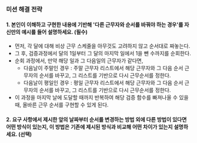 ### 미션 해결 전략

#### 1. 본인이 이해하고 구현한 내용에 기반해 '다른 근무자와 순서를 바꿔야 하는 경우'를 자신만의 예시를 들어 설명하세요. (필수)

* 먼저, 각 달에 대해 비상 근무 스케줄을 아무것도 고려하지 않고 순서대로 짜놓는다.
* 그 후, 검증과정에서 달의 1일부터 그 달의 마지막 일에서 1을 뺀 수까지를 순회한다.
* 순회 과정에서, 만약 해당 일과 그 다음일의 근무자가 같다면, 
  * 다음날이 주말인 경우 : 주말 근무자 리스트에서 해당 근무자와 그 다음 순서 근무자의 순서를 바꾸고, 그 리스트를 기반으로 다시 근무순서를 정한다. 
  * 다음날이 평일인 경우 : 평일 근무자 리스트에서 해당 근무자와 그 다음 순서 근무자의 순서를 바꾸고, 그 리스트를 기반으로 다시 근무순서를 정한다.
* 이 과정을 마지막 날에 도달할 때까지 반복하여 해당 검증 함수를 빠져나올 수 있을 때, 올바른 근무 순서를 구현할 수 있게 된다.

#### 2. 요구 사항에서 제시한 앞의 날짜부터 순서를 변경하는 방법 외에 다른 방법이 있다면 어떤 방식이 있는지, 이 방법은 기존에 제시된 방식과 비교해 어떤 차이가 있는지 설명하세요. (선택)
